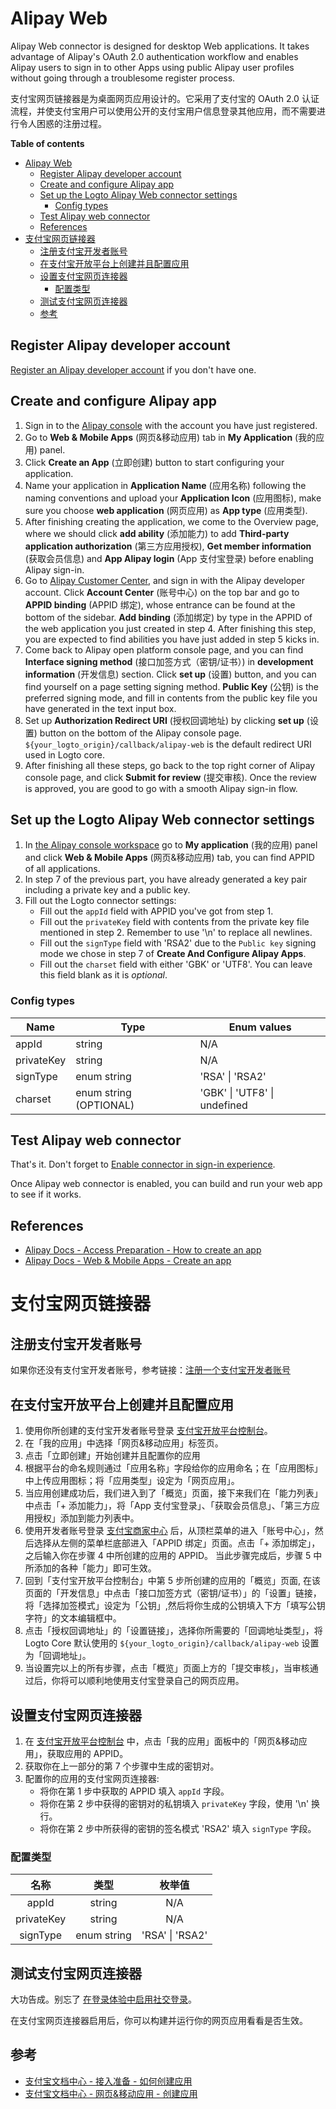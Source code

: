 # Alipay Web

Alipay Web connector is designed for desktop Web applications. It takes advantage of Alipay's OAuth 2.0 authentication workflow and enables Alipay users to sign in to other Apps using public Alipay user profiles without going through a troublesome register process.

支付宝网页链接器是为桌面网页应用设计的。它采用了支付宝的 OAuth 2.0 认证流程，并使支付宝用户可以使用公开的支付宝用户信息登录其他应用，而不需要进行令人困惑的注册过程。

**Table of contents**

- [Alipay Web](#alipay-web)
  - [Register Alipay developer account](#register-alipay-developer-account)
  - [Create and configure Alipay app](#create-and-configure-alipay-app)
  - [Set up the Logto Alipay Web connector settings](#set-up-the-logto-alipay-web-connector-settings)
    - [Config types](#config-types)
  - [Test Alipay web connector](#test-alipay-web-connector)
  - [References](#references)
- [支付宝网页链接器](#支付宝网页链接器)
  - [注册支付宝开发者账号](#注册支付宝开发者账号)
  - [在支付宝开放平台上创建并且配置应用](#在支付宝开放平台上创建并且配置应用)
  - [设置支付宝网页连接器](#设置支付宝网页连接器)
    - [配置类型](#配置类型)
  - [测试支付宝网页连接器](#测试支付宝网页连接器)
  - [参考](#参考)

## Register Alipay developer account

[Register an Alipay developer account](https://certifyweb.alipay.com/certify/reg/guide#/) if you don't have one.

## Create and configure Alipay app

1. Sign in to the [Alipay console](https://open.alipay.com/) with the account you have just registered.
2. Go to **Web & Mobile Apps** (网页&移动应用) tab in **My Application** (我的应用) panel.
3. Click **Create an App** (立即创建) button to start configuring your application.
4. Name your application in **Application Name** (应用名称) following the naming conventions and upload your **Application Icon** (应用图标), make sure you choose **web application** (网页应用) as **App type** (应用类型).
5. After finishing creating the application, we come to the Overview page, where we should click **add ability** (添加能力) to add **Third-party application authorization** (第三方应用授权), **Get member information** (获取会员信息) and **App Alipay login** (App 支付宝登录) before enabling Alipay sign-in.
6. Go to [Alipay Customer Center](https://b.alipay.com/index2.htm), and sign in with the Alipay developer account. Click **Account Center** (账号中心) on the top bar and go to **APPID binding** (APPID 绑定), whose entrance can be found at the bottom of the sidebar. **Add binding** (添加绑定) by type in the APPID of the web application you just created in step 4. After finishing this step, you are expected to find abilities you have just added in step 5 kicks in.
7. Come back to Alipay open platform console page, and you can find **Interface signing method** (接口加签方式（密钥/证书）) in **development information** (开发信息) section. Click **set up** (设置) button, and you can find yourself on a page setting signing method. **Public Key** (公钥) is the preferred signing mode, and fill in contents from the public key file you have generated in the text input box.
8. Set up **Authorization Redirect URI** (授权回调地址) by clicking **set up** (设置) button on the bottom of the Alipay console page. `${your_logto_origin}/callback/alipay-web` is the default redirect URI used in Logto core.
9. After finishing all these steps, go back to the top right corner of Alipay console page, and click **Submit for review** (提交审核). Once the review is approved, you are good to go with a smooth Alipay sign-in flow.

## Set up the Logto Alipay Web connector settings

1. In [the Alipay console workspace](https://open.alipay.com/dev/workspace) go to **My application** (我的应用) panel and click **Web & Mobile Apps** (网页&移动应用) tab, you can find APPID of all applications.
2. In step 7 of the previous part, you have already generated a key pair including a private key and a public key.
3. Fill out the Logto connector settings:
    - Fill out the `appId` field with APPID you've got from step 1.
    - Fill out the `privateKey` field with contents from the private key file mentioned in step 2. Remember to use '\n' to replace all newlines.
    - Fill out the `signType` field with 'RSA2' due to the `Public key` signing mode we chose in step 7 of **Create And Configure Alipay Apps**.
    - Fill out the `charset` field with either 'GBK' or 'UTF8'. You can leave this field blank as it is _optional_.

### Config types

| Name       | Type                   | Enum values                  |
|------------|------------------------|------------------------------|
| appId      | string                 | N/A                          |
| privateKey | string                 | N/A                          |
| signType   | enum string            | 'RSA' \| 'RSA2'              |
| charset    | enum string (OPTIONAL) | 'GBK' \| 'UTF8' \| undefined |

## Test Alipay web connector

That's it. Don't forget to [Enable connector in sign-in experience](https://docs.logto.io/docs/tutorials/get-started/enable-social-sign-in#enable-connector-in-sign-in-experience).

Once Alipay web connector is enabled, you can build and run your web app to see if it works.

## References

- [Alipay Docs - Access Preparation - How to create an app](https://opendocs.alipay.com/support/01rau6)
- [Alipay Docs - Web & Mobile Apps - Create an app](https://opendocs.alipay.com/open/200/105310)

# 支付宝网页链接器

## 注册支付宝开发者账号

如果你还没有支付宝开发者账号，参考链接：[注册一个支付宝开发者账号](https://certifyweb.alipay.com/certify/reg/guide#/)

## 在支付宝开放平台上创建并且配置应用

1. 使用你所创建的支付宝开发者账号登录 [支付宝开放平台控制台](https://open.alipay.com/)。
2. 在「我的应用」中选择「网页&移动应用」标签页。
3. 点击「立即创建」开始创建并且配置你的应用
4. 根据平台的命名规则通过「应用名称」字段给你的应用命名；在「应用图标」中上传应用图标；将「应用类型」设定为「网页应用」。
5. 当应用创建成功后，我们进入到了「概览」页面，接下来我们在「能力列表」中点击「+ 添加能力」，将「App 支付宝登录」、「获取会员信息」、「第三方应用授权」添加到能力列表中。
6. 使用开发者账号登录 [支付宝商家中心](https://b.alipay.com/index2.htm) 后，从顶栏菜单的进入「账号中心」，然后选择从左侧的菜单栏底部进入「APPID 绑定」页面。点击「+ 添加绑定」，之后输入你在步骤 4 中所创建的应用的 APPID。 当此步骤完成后，步骤 5 中所添加的各种「能力」即可生效。
7. 回到「支付宝开放平台控制台」中第 5 步所创建的应用的「概览」页面, 在该页面的「开发信息」中点击「接口加签方式（密钥/证书）」的「设置」链接，将「选择加签模式」设定为「公钥」,然后将你生成的公钥填入下方「填写公钥字符」的文本编辑框中。
8. 点击「授权回调地址」的「设置链接」，选择你所需要的「回调地址类型」，将 Logto Core 默认使用的 `${your_logto_origin}/callback/alipay-web` 设置为「回调地址」。
9. 当设置完以上的所有步骤，点击「概览」页面上方的「提交审核」，当审核通过后，你将可以顺利地使用支付宝登录自己的网页应用。

## 设置支付宝网页连接器

1. 在 [支付宝开放平台控制台](https://open.alipay.com/dev/workspace) 中，点击「我的应用」面板中的「网页&移动应用」，获取应用的 APPID。
2. 获取你在上一部分的第 7 个步骤中生成的密钥对。
3. 配置你的应用的支付宝网页连接器:
    - 将你在第 1 步中获取的 APPID 填入 `appId` 字段。
    - 将你在第 2 步中获得的密钥对的私钥填入 `privateKey` 字段，使用 '\n' 换行。
    - 将你在第 2 步中所获得的密钥的签名模式 'RSA2' 填入 `signType` 字段。

### 配置类型

|    名称     |     类型    |      枚举值      |
|:----------:|:-----------:|:---------------:|
|    appId   |    string   |       N/A       |
| privateKey |    string   |       N/A       |
|  signType  | enum string | 'RSA' \| 'RSA2' |

## 测试支付宝网页连接器

大功告成。别忘了 [在登录体验中启用社交登录](https://docs.logto.io/zh-cn/docs/tutorials/get-started/enable-social-sign-in/#%E5%9C%A8%E7%99%BB%E5%BD%95%E4%BD%93%E9%AA%8C%E4%B8%AD%E5%90%AF%E7%94%A8%E8%BF%9E%E6%8E%A5%E5%99%A8)。

在支付宝网页连接器启用后，你可以构建并运行你的网页应用看看是否生效。

## 参考

- [支付宝文档中心 - 接入准备 - 如何创建应用](https://opendocs.alipay.com/support/01rau6)
- [支付宝文档中心 - 网页&移动应用 - 创建应用](https://opendocs.alipay.com/open/200/105310)
